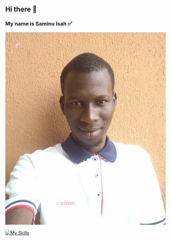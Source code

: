 ## Hi there 👋
### My name is Saminu Isah ✅
<img src = "MyPicture.png" />


[![My Skills](https://skillicons.dev/icons?i=aws,gcp,azure,react,vue,flutter&perline=3)](https://skillicons.dev)
<!--
**Saminu3110c/Saminu3110c** is a ✨ _special_ ✨ repository because its `README.md` (this file) appears on your GitHub profile.

Here are some ideas to get you started:

- 🔭 I’m currently working on ...
- 🌱 I’m currently learning ...
- 👯 I’m looking to collaborate on ...
- 🤔 I’m looking for help with ...
- 💬 Ask me about ...
- 📫 How to reach me: ...
- 😄 Pronouns: ...
- ⚡ Fun fact: ...

 - Follow the links for emoji and some icons
  https://emojipedia.org/

  https://github.com/tandpfun/skill-icons#readme
-->
